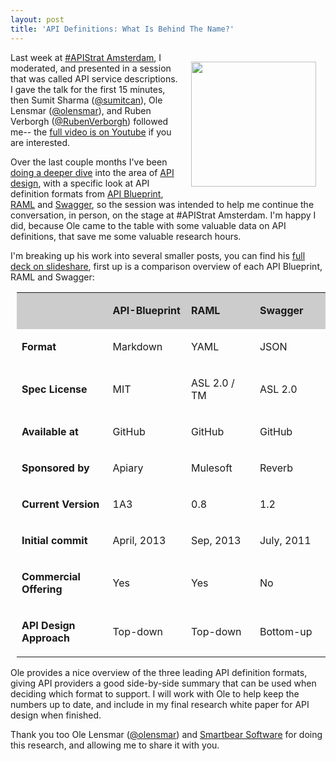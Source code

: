 ```yaml
---
layout: post
title: 'API Definitions: What Is Behind The Name?'
---
```

<p><a href="http://www.apistrategyconference.com/" target="_blank"><img style="padding: 15px;" src="http://kinlane-productions.s3.amazonaws.com/api-evangelist-site/blog/apistrat-logo.png" alt="" width="200" align="right" /></a></p>
<p>Last week at <a href="http://www.apistrategyconference.com/2014Amsterdam/">#APIStrat Amsterdam</a>, I moderated, and presented in a session that was called API service descriptions. I gave the talk for the first 15 minutes, then Sumit Sharma (<a href="https://twitter.com/sumitcan">@sumitcan</a>), Ole Lensmar (<a href="https://twitter.com/olensmar">@olensmar</a>), and Ruben Verborgh (<a href="https://twitter.com/RubenVerborgh">@RubenVerborgh</a>) followed me-- the <a href="https://www.youtube.com/watch?v=wqQxM6PAuh0">full video is on Youtube</a> if you are interested.</p>
<p>Over the last couple months I've been <a href="http://apievangelist.com/2014/01/31/the-vision-behind-swagger-api-blueprint-and-raml/">doing a deeper dive</a> into the area of <a href="http://design.apievangelist.com">API design</a>, with a specific look at API definition formats from <a href="http://apiblueprint.org/">API Blueprint</a>, <a href="/admin/blog/RAML">RAML</a> and <a href="https://github.com/wordnik/swagger-core">Swagger</a>, so the session was intended to help me continue the conversation, in person, on the stage at #APIStrat Amsterdam. I'm happy I did, because Ole came to the table with some valuable data on API definitions, that save me some valuable research hours.</p>
<p>I'm breaking up his work into several smaller posts, you can find his <a href="http://www.slideshare.net/mobile/SmartBear_Software/api-strat-2014metadataformatsshort">full deck on slideshare</a>, first up is a comparison overview of each API Blueprint, RAML and Swagger:</p>
<table style="padding-left: 10px;" cellspacing="1" cellpadding="1" width="95%">
<colgroup><col width="248px"></col><col width="211px"></col><col width="191px"></col><col width="192px"></col></colgroup> 
<tbody>
<tr>
<td style="background-color: #ccc;">&nbsp;</td>
<td style="background-color: #ccc;">
<p dir="ltr"><span><strong>API-Blueprint</strong></span></p>
</td>
<td style="background-color: #ccc;">
<p dir="ltr"><span><strong>RAML</strong></span></p>
</td>
<td style="background-color: #ccc;">
<p dir="ltr"><span><strong>Swagger</strong></span></p>
</td>
</tr>
<tr>
<td>
<p dir="ltr"><strong>Format</strong></p>
</td>
<td>
<p dir="ltr"><span>Markdown</span></p>
</td>
<td>
<p dir="ltr"><span>YAML</span></p>
</td>
<td>
<p dir="ltr"><span>JSON</span></p>
</td>
</tr>
<tr>
<td>
<p dir="ltr"><strong>Spec License</strong></p>
</td>
<td>
<p dir="ltr"><span>MIT</span></p>
</td>
<td>
<p dir="ltr"><span>ASL 2.0 / TM</span></p>
</td>
<td>
<p dir="ltr"><span>ASL 2.0</span></p>
</td>
</tr>
<tr>
<td>
<p dir="ltr"><strong>Available at</strong></p>
</td>
<td>
<p dir="ltr"><span>GitHub</span></p>
</td>
<td>
<p dir="ltr"><span>GitHub</span></p>
</td>
<td>
<p dir="ltr"><span>GitHub</span></p>
</td>
</tr>
<tr>
<td>
<p dir="ltr"><strong>Sponsored by</strong></p>
</td>
<td>
<p dir="ltr"><span>Apiary</span></p>
</td>
<td>
<p dir="ltr"><span>Mulesoft</span></p>
</td>
<td>
<p dir="ltr"><span>Reverb</span></p>
</td>
</tr>
<tr>
<td>
<p dir="ltr"><strong>Current Version</strong></p>
</td>
<td>
<p dir="ltr"><span>1A3</span></p>
</td>
<td>
<p dir="ltr"><span>0.8</span></p>
</td>
<td>
<p dir="ltr"><span>1.2</span></p>
</td>
</tr>
<tr>
<td>
<p dir="ltr"><strong>Initial commit</strong></p>
</td>
<td>
<p dir="ltr"><span>April, 2013</span></p>
</td>
<td>
<p dir="ltr"><span>Sep, 2013</span></p>
</td>
<td>
<p dir="ltr"><span>July, 2011 </span></p>
</td>
</tr>
<tr>
<td>
<p dir="ltr"><strong>Commercial Offering</strong></p>
</td>
<td>
<p dir="ltr"><span>Yes</span></p>
</td>
<td>
<p dir="ltr"><span>Yes</span></p>
</td>
<td>
<p dir="ltr"><span>No</span></p>
</td>
</tr>
<tr>
<td>
<p dir="ltr"><strong>API Design Approach</strong></p>
</td>
<td>
<p dir="ltr"><span>Top-down</span></p>
</td>
<td>
<p dir="ltr"><span>Top-down</span></p>
</td>
<td>
<p dir="ltr"><span>Bottom-up</span></p>
</td>
</tr>
</tbody>
</table>
<p><span id="docs-internal-guid-e981536f-2908-f760-f44e-592325bf61ae"> </span></p>
<p>Ole provides a nice overview of the three leading API definition formats, giving API providers a good side-by-side summary that can be used when deciding which format to support. I will work with Ole to help keep the numbers up to date, and include in my final research white paper for API design when finished.</p>
<p>Thank you too&nbsp;Ole Lensmar (<a href="https://twitter.com/olensmar">@olensmar</a>) and <a href="http://smartbear.com/">Smartbear Software</a> for doing this research, and allowing me to share it with you.</p>
<ul>
</ul>